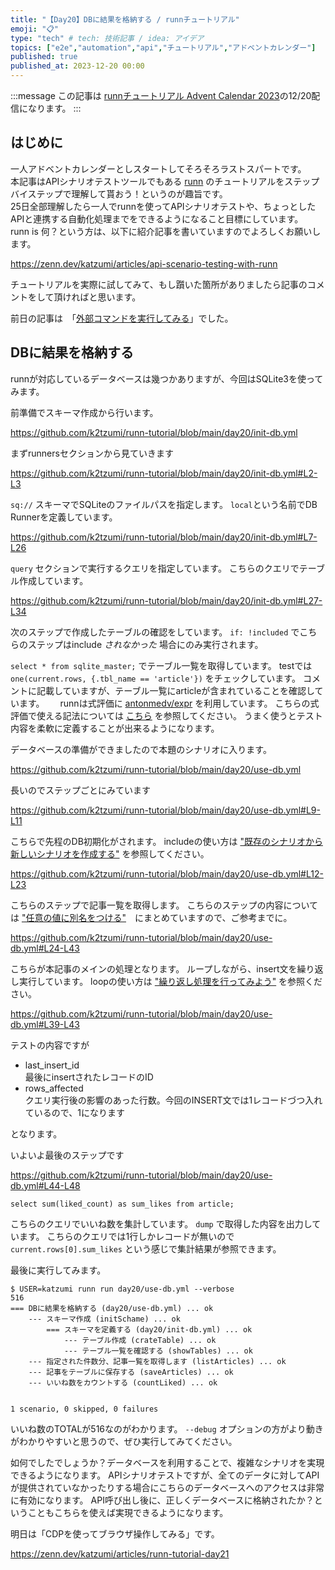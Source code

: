 ```yaml
---
title: "【Day20】DBに結果を格納する / runnチュートリアル"
emoji: "📋"
type: "tech" # tech: 技術記事 / idea: アイデア
topics: ["e2e","automation","api","チュートリアル","アドベントカレンダー"]
published: true
published_at: 2023-12-20 00:00
---
```


:::message
この記事は [runnチュートリアル Advent Calendar 2023](https://qiita.com/advent-calendar/2023/runn-tutorial)の12/20配信になります。
:::

## はじめに

一人アドベントカレンダーとしスタートしてそろそろラストスパートです。  
本記事はAPIシナリオテストツールでもある [runn](https://github.com/k1LoW/runn) のチュートリアルをステップバイステップで理解して貰おう！というのが趣旨です。  
25日全部理解したら一人でrunnを使ってAPIシナリオテストや、ちょっとしたAPIと連携する自動化処理までをできるようになること目標にしています。  
runn is 何？という方は、以下に紹介記事を書いていますのでよろしくお願いします。

https://zenn.dev/katzumi/articles/api-scenario-testing-with-runn

チュートリアルを実際に試してみて、もし躓いた箇所がありましたら記事のコメントをして頂ければと思います。

前日の記事は　「[外部コマンドを実行してみる](https://zenn.dev/katzumi/articles/runn-tutorial-day19)」でした。

## DBに結果を格納する

runnが対応しているデータベースは幾つかありますが、今回はSQLite3を使ってみます。

前準備でスキーマ作成から行います。

https://github.com/k2tzumi/runn-tutorial/blob/main/day20/init-db.yml

まずrunnersセクションから見ていきます

https://github.com/k2tzumi/runn-tutorial/blob/main/day20/init-db.yml#L2-L3

`sq://` スキーマでSQLiteのファイルパスを指定します。
`local`という名前でDB Runnerを定義しています。

https://github.com/k2tzumi/runn-tutorial/blob/main/day20/init-db.yml#L7-L26

`query` セクションで実行するクエリを指定しています。
こちらのクエリでテーブル作成しています。

https://github.com/k2tzumi/runn-tutorial/blob/main/day20/init-db.yml#L27-L34

次のステップで作成したテーブルの確認をしています。
`if: !included` でこちらのステップはinclude *されなかった* 場合にのみ実行されます。

`select * from sqlite_master;` でテーブル一覧を取得しています。
testでは `one(current.rows, {.tbl_name == 'article'})` をチェックしています。
コメントに記載していますが、テーブル一覧にarticleが含まれていることを確認しています。　　
runnは式評価に [antonmedv/expr](https://github.com/antonmedv/expr) を利用しています。
こちらの式評価で使える記法については [こちら](https://github.com/antonmedv/expr/blob/master/docs/Language-Definition.md) を参照してください。
うまく使うとテスト内容を柔軟に定義することが出来るようになります。

データベースの準備ができましたので本題のシナリオに入ります。

https://github.com/k2tzumi/runn-tutorial/blob/main/day20/use-db.yml

長いのでステップごとにみています

https://github.com/k2tzumi/runn-tutorial/blob/main/day20/use-db.yml#L9-L11

こちらで先程のDB初期化がされます。
includeの使い方は ["既存のシナリオから新しいシナリオを作成する"](https://zenn.dev/katzumi/articles/runn-tutorial-day12) を参照してください。

https://github.com/k2tzumi/runn-tutorial/blob/main/day20/use-db.yml#L12-L23

こちらのステップで記事一覧を取得します。
こちらのステップの内容については ["任意の値に別名をつける"](https://zenn.dev/katzumi/articles/runn-tutorial-day10)　にまとめていますので、ご参考までに。

https://github.com/k2tzumi/runn-tutorial/blob/main/day20/use-db.yml#L24-L43

こちらが本記事のメインの処理となります。
ループしながら、insert文を繰り返し実行しています。
loopの使い方は ["繰り返し処理を行ってみよう"](https://zenn.dev/katzumi/articles/runn-tutorial-day11) を参照ください。

https://github.com/k2tzumi/runn-tutorial/blob/main/day20/use-db.yml#L39-L43

テストの内容ですが

* last_insert_id  
最後にinsertされたレコードのID
* rows_affected  
クエリ実行後の影響のあった行数。今回のINSERT文では1レコードづつ入れているので、1になります

となります。

いよいよ最後のステップです

https://github.com/k2tzumi/runn-tutorial/blob/main/day20/use-db.yml#L44-L48

`select sum(liked_count) as sum_likes from article;`

こちらのクエリでいいね数を集計しています。
`dump` で取得した内容を出力しています。
こちらのクエリでは1行しかレコードが無いので `current.rows[0].sum_likes` という感じで集計結果が参照できます。

最後に実行してみます。

```console
$ USER=katzumi runn run day20/use-db.yml --verbose
516
=== DBに結果を格納する (day20/use-db.yml) ... ok
    --- スキーマ作成 (initSchame) ... ok
        === スキーマを定義する (day20/init-db.yml) ... ok
            --- テーブル作成 (crateTable) ... ok
            --- テーブル一覧を確認する (showTables) ... ok
    --- 指定された件数分、記事一覧を取得します (listArticles) ... ok
    --- 記事をテーブルに保存する (saveArticles) ... ok
    --- いいね数をカウントする (countLiked) ... ok


1 scenario, 0 skipped, 0 failures
```

いいね数のTOTALが516なのがわかります。
`--debug` オプションの方がより動きがわかりやすいと思うので、ぜひ実行してみてください。

如何でしたでしょうか？データベースを利用することで、複雑なシナリオを実現できるようになります。
APIシナリオテストですが、全てのデータに対してAPIが提供されていなかったりする場合にこちらのデータベースへのアクセスは非常に有効になります。
API呼び出し後に、正しくデータベースに格納されたか？ということもこちらを使えば実現できるようになります。

明日は「CDPを使ってブラウザ操作してみる」です。

https://zenn.dev/katzumi/articles/runn-tutorial-day21